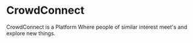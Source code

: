 # CrowdConnect
CrowdConnect is a Platform Where people of similar interest meet's and explore new things.
